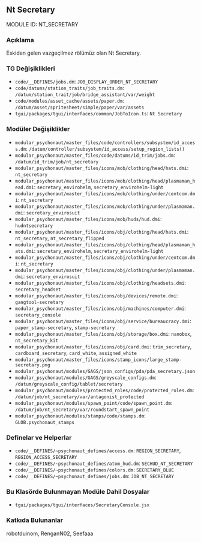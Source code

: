 ## Nt Secretary

MODULE ID: NT_SECRETARY

### Açıklama

Eskiden gelen vazgeçilmez rölümüz olan Nt Secretary.

### TG Değişiklikleri

- `code/__DEFINES/jobs.dm`: `JOB_DISPLAY_ORDER_NT_SECRETARY`
- `code/datums/station_traits/job_traits.dm`: `/datum/station_trait/job/bridge_assistant/var/weight`
- `code/modules/asset_cache/assets/paper.dm`: `/datum/asset/spritesheet/simple/paper/var/assets`
- `tgui/packages/tgui/interfaces/common/JobToIcon.ts`: `Nt Secretary`

### Modüler Değişiklikler

- `modular_psychonaut/master_files/code/controllers/subsystem/id_access.dm`: `/datum/controller/subsystem/id_access/setup_region_lists()`
- `modular_psychonaut/master_files/code/datums/id_trim/jobs.dm`: `/datum/id_trim/job/nt_secretary`
- `modular_psychonaut/master_files/icons/mob/clothing/head/hats.dmi`: `nt_secretary`
- `modular_psychonaut/master_files/icons/mob/clothing/head/plasmaman_head.dmi`: `secretary_envirohelm`, `secretary_envirohelm-light`
- `modular_psychonaut/master_files/icons/mob/clothing/under/centcom.dmi`: `nt_secretary`
- `modular_psychonaut/master_files/icons/mob/clothing/under/plasmaman.dmi`: `secretary_envirosuit`
- `modular_psychonaut/master_files/icons/mob/huds/hud.dmi`: `hudntsecretary`
- `modular_psychonaut/master_files/icons/obj/clothing/head/hats.dmi`: `nt_secretary`, `nt_secretary_flipped`
- `modular_psychonaut/master_files/icons/obj/clothing/head/plasmaman_hats.dmi`: `secretary_envirohelm`, `secretary_envirohelm-light`
- `modular_psychonaut/master_files/icons/obj/clothing/under/centcom.dmi`: `nt_secretary`
- `modular_psychonaut/master_files/icons/obj/clothing/under/plasmaman.dmi`: `secretary_envirosuit`
- `modular_psychonaut/master_files/icons/obj/clothing/headsets.dmi`: `secretary_headset`
- `modular_psychonaut/master_files/icons/obj/devices/remote.dmi`: `gangtool-secretary`
- `modular_psychonaut/master_files/icons/obj/machines/computer.dmi`: `secretary_console`
- `modular_psychonaut/master_files/icons/obj/service/bureaucracy.dmi`: `paper_stamp-secretary`, `stamp-secretary`
- `modular_psychonaut/master_files/icons/obj/storage/box.dmi`: `nanobox`, `nt_secretary_kit`
- `modular_psychonaut/master_files/icons/obj/card.dmi`: `trim_secretary`, `cardboard_secretary`, `card_white`, `assigned_white`
- `modular_psychonaut/master_files/icons/stamp_icons/large_stamp-secretary.png`
- `modular_psychonaut/modules/GAGS/json_configs/pda/pda_secretary.json`
- `modular_psychonaut/modules/GAGS/greyscale_configs.dm`: `/datum/greyscale_config/tablet/secretary`
- `modular_psychonaut/modules/protected_roles/code/protected_roles.dm`: `/datum/job/nt_secretary/var/antagonist_protected`
- `modular_psychonaut/modules/spawn_point/code/spawn_point.dm`: `/datum/job/nt_secretary/var/roundstart_spawn_point`
- `modular_psychonaut/modules/stamps/code/stamps.dm`: `GLOB.psychonaut_stamps`

### Definelar ve Helperlar

- `code/__DEFINES/~psychonaut_defines/access.dm`: `REGION_SECRETARY`, `REGION_ACCESS_SECRETARY`
- `code/__DEFINES/~psychonaut_defines/atom_hud.dm`: `SECHUD_NT_SECRETARY`
- `code/__DEFINES/~psychonaut_defines/colors.dm`: `SECRETARY_BLUE`
- `code/__DEFINES/~psychonaut_defines/jobs.dm`: `JOB_NT_SECRETARY`

### Bu Klasörde Bulunmayan Modüle Dahil Dosyalar

- `tgui/packages/tgui/interfaces/SecretaryConsole.jsx`

### Katkıda Bulunanlar

robotduinom, RenganN02, Seefaaa
